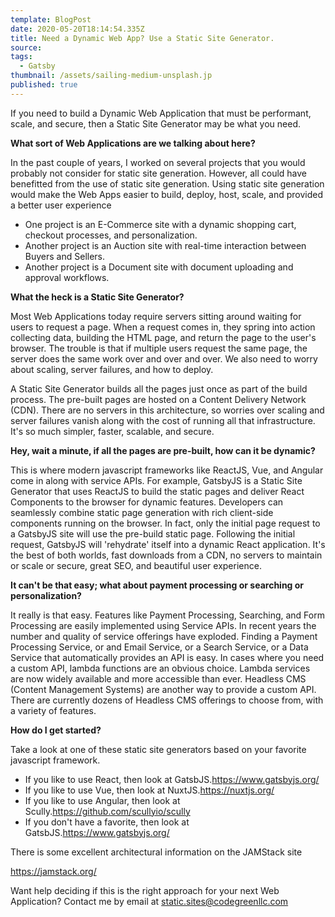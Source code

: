 ```yaml
---
template: BlogPost
date: 2020-05-20T18:14:54.335Z
title: Need a Dynamic Web App? Use a Static Site Generator.
source:
tags:
  - Gatsby
thumbnail: /assets/sailing-medium-unsplash.jp
published: true
---
```


If you need to build a Dynamic Web Application that must be performant, scale, and secure, then a Static Site Generator may be what you need.

**What sort of Web Applications are we talking about here?**

In the past couple of years, I worked on several projects that you would probably not consider for static site generation. However, all could have benefitted from the use of static site generation. Using static site generation would make the Web Apps easier to build, deploy, host, scale, and provided a better user experience

- One project is an E-Commerce site with a dynamic shopping cart, checkout processes, and personalization.
- Another project is an Auction site with real-time interaction between Buyers and Sellers.
- Another project is a Document site with document uploading and approval workflows.

**What the heck is a Static Site Generator?**

Most Web Applications today require servers sitting around waiting for users to request a page. When a request comes in, they spring into action collecting data, building the HTML page, and return the page to the user's browser. The trouble is that if multiple users request the same page, the server does the same work over and over and over. We also need to worry about scaling, server failures, and how to deploy.

A Static Site Generator builds all the pages just once as part of the build process. The pre-built pages are hosted on a Content Delivery Network (CDN). There are no servers in this architecture, so worries over scaling and server failures vanish along with the cost of running all that infrastructure. It's so much simpler, faster, scalable, and secure.

**Hey, wait a minute, if all the pages are pre-built, how can it be dynamic?**

This is where modern javascript frameworks like ReactJS, Vue, and Angular come in along with service APIs. For example, GatsbyJS is a Static Site Generator that uses ReactJS to build the static pages and deliver React Components to the browser for dynamic features. Developers can seamlessly combine static page generation with rich client-side components running on the browser. In fact, only the initial page request to a GatsbyJS site will use the pre-build static page. Following the initial request, GatsbyJS will 'rehydrate' itself into a dynamic React application. It's the best of both worlds, fast downloads from a CDN, no servers to maintain or scale or secure, great SEO, and beautiful user experience.

**It can't be that easy; what about payment processing or searching or personalization?**

It really is that easy. Features like Payment Processing, Searching, and Form Processing are easily implemented using Service APIs. In recent years the number and quality of service offerings have exploded. Finding a Payment Processing Service, or and Email Service, or a Search Service, or a Data Service that automatically provides an API is easy. In cases where you need a custom API, lambda functions are an obvious choice. Lambda services are now widely available and more accessible than ever. Headless CMS (Content Management Systems) are another way to provide a custom API. There are currently dozens of Headless CMS offerings to choose from, with a variety of features.

**How do I get started?**

Take a look at one of these static site generators based on your favorite javascript framework.

- If you like to use React, then look at GatsbJS.<https://www.gatsbyjs.org/>
- If you like to use Vue, then look at NuxtJS.<https://nuxtjs.org/>
- If you like to use Angular, then look at Scully.<https://github.com/scullyio/scully>
- If you don't have a favorite, then look at GatsbJS.<https://www.gatsbyjs.org/>

There is some excellent architectural information on the JAMStack site

<https://jamstack.org/>

Want help deciding if this is the right approach for your next Web Application? Contact me by email at static.sites@codegreenllc.com
